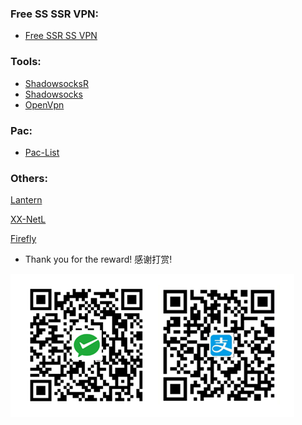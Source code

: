 ### Free SS SSR VPN:
- [Free SSR SS VPN](/blob/master/Free-SS-SSR-VPN.md)

### Tools:

- [ShadowsocksR](/tree/master/Tools/ShadowsocksR)
- [Shadowsocks](/tree/master/Tools/Shadowsocks)  
- [OpenVpn](/tree/master/Tools/OpenVpn) 

### Pac:
- [Pac-List](/pac.txt)

### Others:

[Lantern](https://github.com/getlantern/lantern)

[XX-NetL](https://github.com/XX-net/XX-Net)

[Firefly](https://github.com/yinghuocho/firefly-proxy) 


- Thank you for the reward! 感谢打赏!

![](image/wechatAndAliPay.png) 